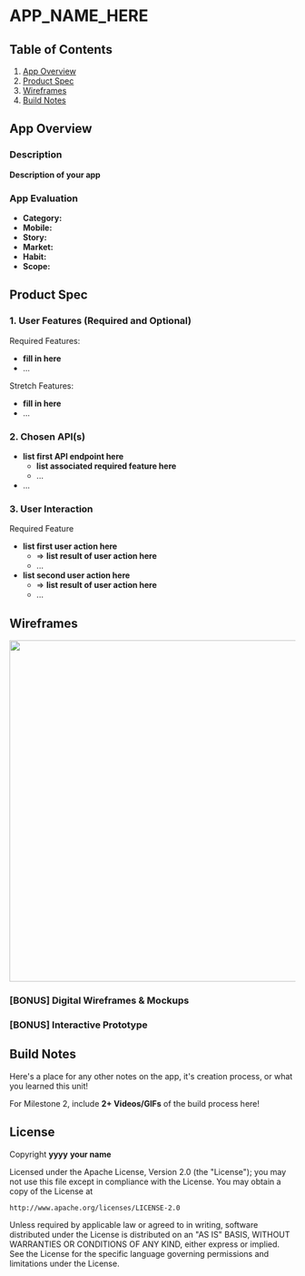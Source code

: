 # **APP_NAME_HERE**

## Table of Contents

1. [App Overview](#App-Overview)
1. [Product Spec](#Product-Spec)
1. [Wireframes](#Wireframes)
1. [Build Notes](#Build-Notes)

## App Overview

### Description 

**Description of your app**

### App Evaluation

<!-- Evaluation of your app across the following attributes -->

- **Category:**
- **Mobile:**
- **Story:**
- **Market:**
- **Habit:**
- **Scope:**

## Product Spec

### 1. User Features (Required and Optional)

Required Features:

- **fill in here**
- ...

Stretch Features:

- **fill in here**
- ...

### 2. Chosen API(s)

- **list first API endpoint here**
  - **list associated required feature here**
  - ...
- ...

### 3. User Interaction

Required Feature

- **list first user action here**
  - => **list result of user action here**
  - ...
- **list second user action here**
  - => **list result of user action here**
  - ...

## Wireframes

<!-- Add picture of your hand sketched wireframes in this section -->
<img src="YOUR_WIREFRAME_IMAGE_URL" width=600>

### [BONUS] Digital Wireframes & Mockups

### [BONUS] Interactive Prototype

## Build Notes

Here's a place for any other notes on the app, it's creation 
process, or what you learned this unit!  

For Milestone 2, include **2+ Videos/GIFs** of the build process here!

## License

Copyright **yyyy** **your name**

Licensed under the Apache License, Version 2.0 (the "License");
you may not use this file except in compliance with the License.
You may obtain a copy of the License at

    http://www.apache.org/licenses/LICENSE-2.0

Unless required by applicable law or agreed to in writing, software
distributed under the License is distributed on an "AS IS" BASIS,
WITHOUT WARRANTIES OR CONDITIONS OF ANY KIND, either express or implied.
See the License for the specific language governing permissions and
limitations under the License.
